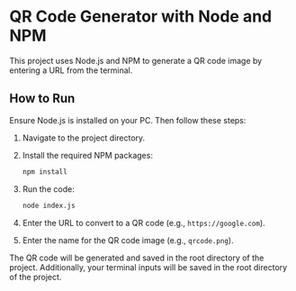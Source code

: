 # QR Code Generator with Node and NPM

This project uses Node.js and NPM to generate a QR code image by entering a URL from the terminal.

## How to Run

Ensure Node.js is installed on your PC. Then follow these steps:

1. Navigate to the project directory.
2. Install the required NPM packages:

   ```bash
   npm install
   ```

3. Run the code:

   ```bash
   node index.js
   ```

4. Enter the URL to convert to a QR code (e.g., `https://google.com`).
5. Enter the name for the QR code image (e.g., `qrcode.png`).

The QR code will be generated and saved in the root directory of the project. Additionally, your terminal inputs will be saved in the root directory of the project.
